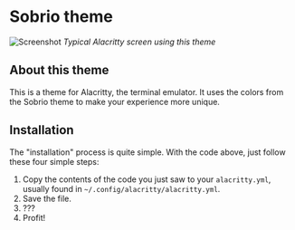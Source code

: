 # Sobrio theme

![Screenshot](./github/window.png)
_Typical Alacritty screen using this theme_

## About this theme

This is a theme for Alacritty, the terminal emulator. It uses the colors from the Sobrio theme to make your experience more unique.

## Installation

The "installation" process is quite simple. With the code above, just follow these four simple steps:

1. Copy the contents of the code you just saw to your `alacritty.yml`, usually found in `~/.config/alacritty/alacritty.yml`.
2. Save the file.
3. ???
4. Profit!

